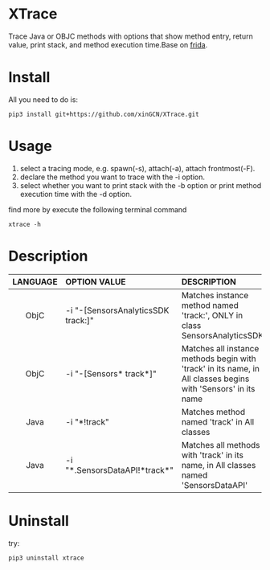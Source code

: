 # XTrace
Trace Java or OBJC methods with options that show method entry, return value, print stack, and method execution time.Base on [frida](https://github.com/frida/frida).

# Install 
All you need to do is:

```
pip3 install git+https://github.com/xinGCN/XTrace.git
```
# Usage
1. select a tracing mode, e.g. spawn(-s), attach(-a), attach frontmost(-F).
2. declare the method you want to trace with the -i option.
3. select whether you want to print stack with the -b option or print method execution time with the -d option.

find more by execute the following terminal command
```
xtrace -h
```
# Description
| LANGUAGE | OPTION VALUE | DESCRIPTION |
|  :----:  |  :----  | :----  |
|  ObjC  | -i "-[SensorsAnalyticsSDK track:]"  | Matches instance method named 'track:', ONLY in class SensorsAnalyticsSDK |
|  ObjC  | -i "-[Sensors* track*]"  | Matches all instance methods begin with 'track' in its name, in All classes begins with 'Sensors' in its name|
|  Java  | -i "\*!track"  | Matches method named 'track' in All classes |
|  Java  | -i "\*.SensorsDataAPI!\*track\*"  | Matches all methods with 'track' in its name, in All classes named 'SensorsDataAPI' |

# Uninstall
try:

```
pip3 uninstall xtrace
```

